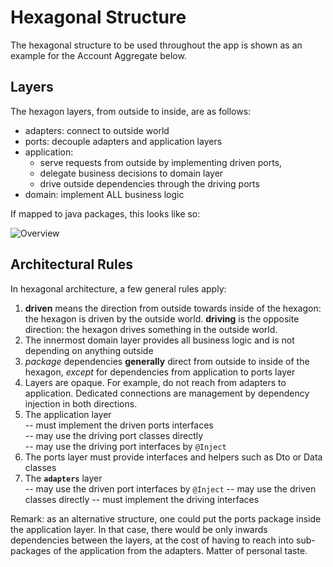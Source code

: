 # Hexagonal Structure

The hexagonal structure to be used throughout the app is shown as an example for the Account Aggregate below. 

## Layers
The hexagon layers, from outside to inside, are as follows: 

- adapters: connect to outside world
- ports: decouple adapters and application layers
- application: 
  - serve requests from outside by implementing driven ports, 
  - delegate business decisions to domain layer
  - drive outside dependencies through the driving ports
- domain: implement ALL business logic

If mapped to java packages, this looks like so:  

![Overview](http://www.plantuml.com/plantuml/proxy?cache=no&src=https://raw.githubusercontent.com/onouv/expenses/main/doc/implementation/architecture/accounts-hexagonal.puml)


## Architectural Rules
In hexagonal architecture, a few general rules apply:
1) **driven** means the direction from outside towards inside of the hexagon: the hexagon is driven by the outside world. **driving** is the opposite direction: the hexagon drives something in the outside world.
2) The innermost domain layer provides all business logic and is not depending on anything outside 
3) *package* dependencies **generally** direct from outside to inside of the hexagon, *except* for dependencies from 
application to ports layer
4) Layers are opaque. For example, do not reach from adapters to application. Dedicated connections  are management by dependency injection in both directions.
5) The application layer   
-- must implement the driven ports interfaces  
-- may use the driving port classes directly  
-- may use the driving port interfaces by `@Inject` 
6) The ports layer must provide interfaces and helpers such as Dto or Data classes
7) The **`adapters`** layer   
-- may use the driven port interfaces by `@Inject`
-- may use the driven classes directly
-- must implement the driving interfaces 


Remark: as an alternative structure, one could put the ports package inside the application layer. In that case, there would be only inwards dependencies between the layers, at the cost of having to reach into sub-packages of the application from the adapters. Matter of personal taste.  